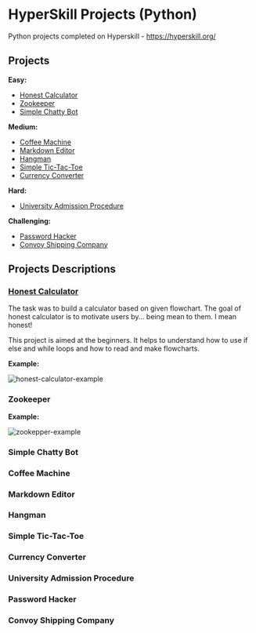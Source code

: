 # HyperSkill Projects (Python)

Python projects completed on Hyperskill - https://hyperskill.org/


## Projects
**Easy:**
* [Honest Calculator](#honest-calculator)
* [Zookeeper](#zookeeper)
* [Simple Chatty Bot](#simple-chatty-bot)

**Medium:**
* [Coffee Machine](#coffee-machine)
* [Markdown Editor](#markdown-editor)
* [Hangman](#hangman)
* [Simple Tic-Tac-Toe](#simple-tic-tac-toe)
* [Currency Converter](#currency-converter)

**Hard:**
* [University Admission Procedure](#university-admission-procedure)

**Challenging:**
* [Password Hacker](#password-hacker)
* [Convoy Shipping Company](#convoy-shipping-company)

## Projects Descriptions
### [Honest Calculator](https://hyperskill.org/projects/208?track=2)
The task was to build a calculator based on given flowchart. 
The goal of honest calculator is to motivate users by... being mean to them. I mean honest!

This project is aimed at the beginners. It helps to understand how to use if else and while loops and how to read and make flowcharts.

**Example:**

![honest-calculator-example](https://user-images.githubusercontent.com/107406800/200575642-2c05b6e4-b6b0-46c0-9876-cdb03b7dc0ed.PNG)


### Zookeeper

**Example:**

![zookepper-example](https://user-images.githubusercontent.com/107406800/200579746-ed253b26-d79c-48de-814c-5725e77ded6f.PNG)

### Simple Chatty Bot
### Coffee Machine
### Markdown Editor
### Hangman
### Simple Tic-Tac-Toe
### Currency Converter
### University Admission Procedure
### Password Hacker
### Convoy Shipping Company
